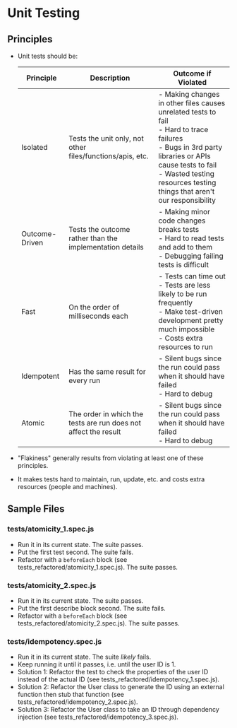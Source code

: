 # Unit Testing

## Principles

- Unit tests should be:

  | Principle | Description                                                     | Outcome if Violated                                                                                                                                                                                                                    |
  |-----------------------------------------------------------------|----------------------------------------------------------------------------------------------------------------------------------------------------------------------------------------------------------------------------------------|---------------------|
  |Isolated | Tests the unit only, not other files/functions/apis, etc. | - Making changes in other files causes unrelated tests to fail<br/>- Hard to trace failures<br/>- Bugs in 3rd party libraries or APIs cause tests to fail<br/>- Wasted testing resources testing things that aren't our responsibility |
  |Outcome-Driven| Tests the outcome rather than the implementation details        | - Making minor code changes breaks tests <br/>- Hard to read tests and add to them<br/>- Debugging failing tests is difficult                                                                                                          |
  | Fast | On the order of milliseconds each                               | - Tests can time out<br/>- Tests are less likely to be run frequently<br/>- Make test-driven development pretty much impossible<br/>- Costs extra resources to run                                                                     |
  | Idempotent | Has the same result for every run                               | - Silent bugs since the run could pass when it should have failed<br/>- Hard to debug                                                                                                                                                  |
  | Atomic | The order in which the tests are run does not affect the result | - Silent bugs since the run could pass when it should have failed<br/>- Hard to debug                                                                                                                                                  |

- "Flakiness" generally results from violating at least one of these principles.
- It makes tests hard to maintain, run, update, etc. and costs extra resources (people and machines).

## Sample Files

### tests/atomicity_1.spec.js
  - Run it in its current state. The suite passes.
  - Put the first test second. The suite fails.
  - Refactor with a `beforeEach` block (see tests_refactored/atomicity_1.spec.js). The suite passes.

### tests/atomicity_2.spec.js
  - Run it in its current state. The suite passes.
  - Put the first describe block second. The suite fails.
  - Refactor with a `beforeEach` block (see tests_refactored/atomicity_2.spec.js). The suite passes.

### tests/idempotency.spec.js
  - Run it in its current state. The suite *likely* fails.
  - Keep running it until it passes, i.e. until the user ID is 1.
  - Solution 1: Refactor the test to check the properties of the user ID instead of the actual ID (see 
    tests_refactored/idempotency_1.spec.js).
  - Solution 2: Refactor the User class to generate the ID using an external function then stub that function (see 
    tests_refactored/idempotency_2.spec.js).
  - Solution 3: Refactor the User class to take an ID through dependency injection (see 
    tests_refactored/idempotency_3.spec.js).